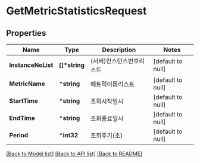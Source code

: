 # GetMetricStatisticsRequest

## Properties
Name | Type | Description | Notes
------------ | ------------- | ------------- | -------------
**InstanceNoList** | **[]\*string** | (서버)인스턴스번호리스트 | [default to null]
**MetricName** | ***string** | 메트릭이름리스트 | [default to null]
**StartTime** | ***string** | 조회시작일시 | [default to null]
**EndTime** | ***string** | 조회종료일시 | [default to null]
**Period** | ***int32** | 조회주기(초) | [default to null]

[[Back to Model list]](../README.md#documentation-for-models) [[Back to API list]](../README.md#documentation-for-api-endpoints) [[Back to README]](../README.md)


